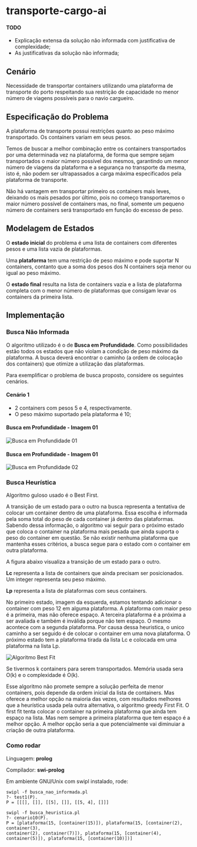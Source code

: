 transporte-cargo-ai
===================


#### TODO
- Explicação extensa da solução não informada com justificativa de complexidade;
- As justificativas da solução não informada;

## Cenário
  
Necessidade de transportar containers utilizando uma plataforma de transporte 
do porto respeitando sua restrição de capacidade no menor número de viagens 
possíveis para o navio cargueiro.

## Especificação do Problema

A plataforma de transporte possui restrições quanto ao peso máximo
transportado. Os containers variam em seus pesos.

Temos de buscar a melhor combinação entre os containers transportados por
uma determinada vez na plataforma, de forma que sempre sejam transportados
o maior número possível dos mesmos, garantindo um menor número de
viagens da plataforma e a segurança no transporte da mesma, isto é, não
podem ser ultrapassados a carga máxima especificados
pela plataforma de transporte.

Não há vantagem em transportar primeiro os containers mais leves,
deixando os mais pesados por último, pois no começo transportaremos o maior 
número possível de containers mas, no final, somente um pequeno número de
containers será transportado em função do excesso de peso.

## Modelagem de Estados

O **estado inicial** do problema é uma lista de containers com diferentes pesos
e uma lista vazia de plataformas.

Uma **plataforma** tem uma restrição de peso máximo e pode suportar N containers, contanto que a soma dos pesos dos N containers seja menor ou igual ao peso máximo.

O **estado final** resulta na lista de containers vazia e a lista de plataforma
completa com o menor número de plataformas que consigam levar os containers da
primeira lista.

## Implementação 

### Busca Não Informada

O algoritmo utilizado é o de **Busca em Profundidade**. Como possibilidades estão todos
os estados que não violam a condição de peso máximo da plataforma. A busca deverá
encontrar o caminho (a ordem de colocação dos containers) que otimize a utilização das
plataformas.

Para exemplificar o problema de busca proposto, considere os seguintes cenários.

#### Cenário 1
* 2 containers com pesos 5 e 4, respectivamente.
* O peso máximo suportado pela plataforma é 10;

#### Busca em Profundidade - Imagem 01

![Busca em Profundidade 01](http://brunoric.info/ia/busca_profundidade_img_01.png)

#### Busca em Profundidade - Imagem 01

![Busca em Profundidade 02](http://brunoric.info/ia/busca_profundidade_img_02.png)


### Busca Heurística

Algoritmo guloso usado é o Best First.

A transição de um estado para o outro na busca representa a tentativa de colocar
um container dentro de uma plataforma. Essa escolha é informada pela soma total
do peso de cada container já dentro das plataformas. Sabendo dessa informação, o
algoritmo vai seguir para o próximo estado que coloca o container na plataforma
mais pesada que ainda suporta o peso do container em questão. Se não existir
nenhuma plataforma que mantenha esses critérios, a busca segue para o estado com
o container em outra plataforma.

A figura abaixo visualiza a transição de um estado para o outro. 

**Lc** representa a lista de containers que ainda precisam ser posicionados. Um
integer representa seu peso máximo.

**Lp** representa a lista de plataformas com seus containers.

No primeiro estado, imagem da esquerda, estamos tentando adicionar o container com
peso 12 em alguma plataforma. A plataforma com maior peso é a primeira, mas não
oferece espaço. A terceira plataforma é a próxima a ser avaliada e também é inválida
porque não tem espaço. O mesmo acontece com a segunda plataforma. Por causa dessa
heuristica, o unico caminho a ser seguido é de colocar o container em uma nova
plataforma. O próximo estado tem a plataforma tirada da lista Lc e colocada em uma
plataforma na lista Lp.

![Algoritmo Best Fit](http://atadosapp.s3.amazonaws.com/best-fit.png)

Se tivermos k containers para serem transportados. Memória usada sera O(k) e o complexidade é O(k).

Esse algoritmo não promete sempre a solução perfeita de menor containers, pois depende da ordem inicial da lista de containers. Mas oferece a melhor opção na maioria das vezes, com resultados melhores que a heurística usada pela outra alternativa, o algoritmo greedy First Fit. O first fit tenta colocar o container na primeira plataforma que ainda tem espaço na lista. Mas nem sempre a primeira plataforma que tem espaço é a melhor opção. A melhor opção seria a que potencialmente vai diminuiar a criação de outra plataforma.

### Como rodar

Linguagem: **prolog**

Compilador: **swi-prolog**

Em ambiente GNU/Unix com swipl instalado, rode:

```
swipl -f busca_nao_informada.pl
?- test1(P).
P = [[[], []], [[5], []], [[5, 4], []]]
```

```
swipl -f busca_heuristica.pl
?- cenario10(P).
P = [plataforma(15, [container(15)]), plataforma(15, [container(2), container(3), 
container(2), container(7)]), plataforma(15, [container(4), container(5)]), plataforma(15, [container(10)])] 
```


